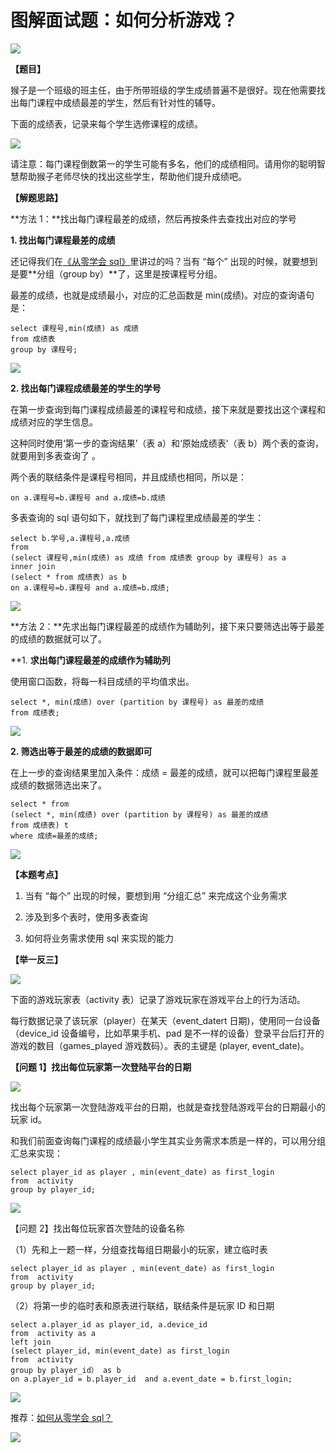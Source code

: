 # **图解面试题：如何分析游戏？**

![](https://mmbiz.qpic.cn/mmbiz_png/PnRVMhXvfFKq55kUlOicQbDtNibKO5pqsEWUib8ibxJ3icnHHvGWoNWnKYOiaCiaiaTO8AspNlibwKQYMJvugNrNLUEcWkw/640?wx_fmt=png)

**【题目】**

猴子是一个班级的班主任，由于所带班级的学生成绩普遍不是很好。现在他需要找出每门课程中成绩最差的学生，然后有针对性的辅导。

下面的成绩表，记录来每个学生选修课程的成绩。

![](https://mmbiz.qpic.cn/mmbiz_png/kDgBWNJdEPI11se8Vx6Ej8e4xYX23emkj1dyCOxjvrdd1lzjRTlg8giakkFrNcLSSbxZI7chicOqibGgFqe7P8ib7g/640?wx_fmt=png)

请注意：每门课程倒数第一的学生可能有多名，他们的成绩相同。请用你的聪明智慧帮助猴子老师尽快的找出这些学生，帮助他们提升成绩吧。

**【解题思路】**

**方法 1：**找出每门课程最差的成绩，然后再按条件去查找出对应的学号

**1. 找出每门课程最差的成绩**

还记得我们在[《从零学会 sql》](http://mp.weixin.qq.com/s?__biz=MzAxMTMwNTMxMQ==&mid=2649247566&idx=2&sn=5af748b677eb72028764dde0577675fb&chksm=835fc77eb4284e68e8cfe3f08c5a671b9e080b2651f20b40b1c793ffda4042ae43ad8f35a755&scene=21#wechat_redirect)里讲过的吗？当有 “每个” 出现的时候，就要想到是要**分组（group by）**了，这里是按课程号分组。  

最差的成绩，也就是成绩最小，对应的汇总函数是 min(成绩)。对应的查询语句是：

```MYSQL
select 课程号,min(成绩) as 成绩 
from 成绩表 
group by 课程号;

```

![](https://mmbiz.qpic.cn/mmbiz_png/kDgBWNJdEPIKHJ0t9hZnzuCqRL1sfD35WlsCxzWFKSWQicH9nI20iaQ89l1hrTnic2NInD8Es07UesZopRlBQBmIQ/640?wx_fmt=png)

**2. 找出每门课程成绩最差的学生的学号**  

在第一步查询到每门课程成绩最差的课程号和成绩，接下来就是要找出这个课程和成绩对应的学生信息。

这种同时使用‘第一步的查询结果’（表 a）和‘原始成绩表’（表 b）两个表的查询，就要用到多表查询了 。

两个表的联结条件是课程号相同，并且成绩也相同，所以是：  

```MYSQL
on a.课程号=b.课程号 and a.成绩=b.成绩

```

多表查询的 sql 语句如下，就找到了每门课程里成绩最差的学生：

```MYSQL
select b.学号,a.课程号,a.成绩 
from
(select 课程号,min(成绩) as 成绩 from 成绩表 group by 课程号) as a
inner join
(select * from 成绩表) as b
on a.课程号=b.课程号 and a.成绩=b.成绩;

```

![](https://mmbiz.qpic.cn/mmbiz_png/kDgBWNJdEPIKHJ0t9hZnzuCqRL1sfD35z5nlJ5S6dJFDh4CdrvJrFfbYqYF7y3iaJkXFOs1icwaMufbmIX7YVXsg/640?wx_fmt=png)

**方法 2：**先求出每门课程最差的成绩作为辅助列，接下来只要筛选出等于最差的成绩的数据就可以了。

**1. **求出每门课程最差的成绩作为辅助列**

使用窗口函数，将每一科目成绩的平均值求出。

```MYSQL
select *, min(成绩) over (partition by 课程号) as 最差的成绩
from 成绩表;

```

![](https://mmbiz.qpic.cn/mmbiz_png/kDgBWNJdEPIKHJ0t9hZnzuCqRL1sfD35a5Mkqnk8UKWcVb3DeLLl5BPQJMSSx66hCRhvNw0rChFNo0KB9D6DRg/640?wx_fmt=png)

****2. 筛选出等于最差的成绩的数据即可****

在上一步的查询结果里加入条件：成绩 = 最差的成绩，就可以把每门课程里最差成绩的数据筛选出来了。

```MYSQL
select * from
(select *, min(成绩) over (partition by 课程号) as 最差的成绩
from 成绩表) t
where 成绩=最差的成绩;

```

![](https://mmbiz.qpic.cn/mmbiz_png/kDgBWNJdEPIKHJ0t9hZnzuCqRL1sfD35IQ19AvvnicqlTrHlOJOYnqsmBa6npC95w3lD37zhJIHvMnZUSsqpJMQ/640?wx_fmt=png)

**【本题考点】**  

1. 当有 “每个” 出现的时候，要想到用 “分组汇总” 来完成这个业务需求

2. 涉及到多个表时，使用多表查询

3. 如何将业务需求使用 sql 来实现的能力  

**【举一反三】**

![](https://mmbiz.qpic.cn/mmbiz_gif/PnRVMhXvfFKq55kUlOicQbDtNibKO5pqsEMkszcGEewYOib3oeEp8ds5BWkMnBong2QX5WUDEg5Yjs7fXhQQuKib5A/640?wx_fmt=gif)

下面的游戏玩家表（activity 表）记录了游戏玩家在游戏平台上的行为活动。

每行数据记录了该玩家（player）在某天（event_datert 日期)，使用同一台设备（device_id 设备编号，比如苹果手机、pad 是不一样的设备）登录平台后打开的游戏的数目（games_played 游戏数码）。表的主键是 (player, event_date)。

**【问题 1】找出每位玩家第一次登陆平台的日期**

![](https://mmbiz.qpic.cn/mmbiz_png/kDgBWNJdEPIKHJ0t9hZnzuCqRL1sfD35k0wrAFmFeEXu7ibFVQnDknJFa6oRkN3Vdtshn9PzdGWwkQjycXAXNdQ/640?wx_fmt=png)

找出每个玩家第一次登陆游戏平台的日期，也就是查找登陆游戏平台的日期最小的玩家 id。

和我们前面查询每门课程的成绩最小学生其实业务需求本质是一样的，可以用分组汇总来实现：  

```MYSQL
select player_id as player , min(event_date) as first_login  
from  activity 
group by player_id;

```

![](https://mmbiz.qpic.cn/mmbiz_png/kDgBWNJdEPIKHJ0t9hZnzuCqRL1sfD35ZMTjOiciaQAE2n02KZzecn1wT6X4XpSmOsYNSPZn2kID0icqSYvjjiaOsg/640?wx_fmt=png)

【问题 2】找出每位玩家首次登陆的设备名称

（1）先和上一题一样，分组查找每组日期最小的玩家，建立临时表

```MYSQL
select player_id as player , min(event_date) as first_login  
from  activity 
group by player_id;

```

（2）将第一步的临时表和原表进行联结，联结条件是玩家 ID 和日期

```MYSQL
select a.player_id as player_id, a.device_id 
from  activity as a
left join  
(select player_id, min(event_date) as first_login  
from  activity 
group by player_id） as b
on a.player_id = b.player_id  and a.event_date = b.first_login;

```

![](https://mmbiz.qpic.cn/mmbiz_jpg/PnRVMhXvfFLCkicp3TIaQAyA8aR4xfC6ldoiapXoD6uJ0gxTicCJMYAIKyS8nfTHAYcMp20UTvD9iatliaU26ibYcFpw/640?wx_fmt=jpeg)

推荐：[如何从零学会 sql？](http://mp.weixin.qq.com/s?__biz=MzAxMTMwNTMxMQ==&mid=2649247566&idx=2&sn=5af748b677eb72028764dde0577675fb&chksm=835fc77eb4284e68e8cfe3f08c5a671b9e080b2651f20b40b1c793ffda4042ae43ad8f35a755&scene=21#wechat_redirect)  

![](https://mmbiz.qpic.cn/mmbiz_jpg/PnRVMhXvfFLxIWAcpH8WkJcASQH4ndhfSBQdupDEEcrxt9GKsU4nKKMQ4ZRVesnGwDT0jUbsRXt5ywrfmE8pqw/640?wx_fmt=jpeg)
